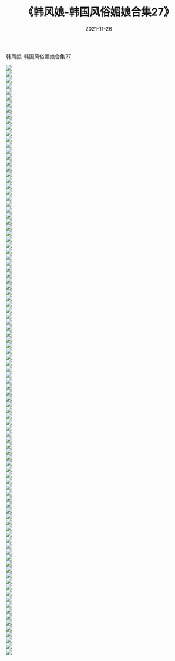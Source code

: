 ﻿---
layout: post
title:  《韩风娘-韩国风俗媚娘合集27》
date:   2021-11-26
img: http://imgx.orgx.ga/漏D/网络美图/2021/韩风娘-韩国风俗媚娘合集27/000.jpg
categories: [美女, 清纯, 唯美]
---

韩风娘-韩国风俗媚娘合集27

  ![](http://imgx.orgx.ga/漏D/网络美图/2021/韩风娘-韩国风俗媚娘合集27/001.jpg) <br> ![](http://imgx.orgx.ga/漏D/网络美图/2021/韩风娘-韩国风俗媚娘合集27/002.jpg) <br> ![](http://imgx.orgx.ga/漏D/网络美图/2021/韩风娘-韩国风俗媚娘合集27/003.jpg) <br> ![](http://imgx.orgx.ga/漏D/网络美图/2021/韩风娘-韩国风俗媚娘合集27/004.jpg) <br> ![](http://imgx.orgx.ga/漏D/网络美图/2021/韩风娘-韩国风俗媚娘合集27/005.jpg) <br> ![](http://imgx.orgx.ga/漏D/网络美图/2021/韩风娘-韩国风俗媚娘合集27/006.jpg) <br> ![](http://imgx.orgx.ga/漏D/网络美图/2021/韩风娘-韩国风俗媚娘合集27/007.jpg) <br> ![](http://imgx.orgx.ga/漏D/网络美图/2021/韩风娘-韩国风俗媚娘合集27/008.jpg) <br> ![](http://imgx.orgx.ga/漏D/网络美图/2021/韩风娘-韩国风俗媚娘合集27/009.jpg) <br> ![](http://imgx.orgx.ga/漏D/网络美图/2021/韩风娘-韩国风俗媚娘合集27/010.jpg) <br> ![](http://imgx.orgx.ga/漏D/网络美图/2021/韩风娘-韩国风俗媚娘合集27/011.jpg) <br> ![](http://imgx.orgx.ga/漏D/网络美图/2021/韩风娘-韩国风俗媚娘合集27/012.jpg) <br> ![](http://imgx.orgx.ga/漏D/网络美图/2021/韩风娘-韩国风俗媚娘合集27/013.jpg) <br> ![](http://imgx.orgx.ga/漏D/网络美图/2021/韩风娘-韩国风俗媚娘合集27/014.jpg) <br> ![](http://imgx.orgx.ga/漏D/网络美图/2021/韩风娘-韩国风俗媚娘合集27/015.jpg) <br> ![](http://imgx.orgx.ga/漏D/网络美图/2021/韩风娘-韩国风俗媚娘合集27/016.jpg) <br> ![](http://imgx.orgx.ga/漏D/网络美图/2021/韩风娘-韩国风俗媚娘合集27/017.jpg) <br> ![](http://imgx.orgx.ga/漏D/网络美图/2021/韩风娘-韩国风俗媚娘合集27/018.jpg) <br> ![](http://imgx.orgx.ga/漏D/网络美图/2021/韩风娘-韩国风俗媚娘合集27/019.jpg) <br> ![](http://imgx.orgx.ga/漏D/网络美图/2021/韩风娘-韩国风俗媚娘合集27/020.jpg) <br> ![](http://imgx.orgx.ga/漏D/网络美图/2021/韩风娘-韩国风俗媚娘合集27/021.jpg) <br> ![](http://imgx.orgx.ga/漏D/网络美图/2021/韩风娘-韩国风俗媚娘合集27/022.jpg) <br> ![](http://imgx.orgx.ga/漏D/网络美图/2021/韩风娘-韩国风俗媚娘合集27/023.jpg) <br> ![](http://imgx.orgx.ga/漏D/网络美图/2021/韩风娘-韩国风俗媚娘合集27/024.jpg) <br> ![](http://imgx.orgx.ga/漏D/网络美图/2021/韩风娘-韩国风俗媚娘合集27/025.jpg) <br> ![](http://imgx.orgx.ga/漏D/网络美图/2021/韩风娘-韩国风俗媚娘合集27/026.jpg) <br> ![](http://imgx.orgx.ga/漏D/网络美图/2021/韩风娘-韩国风俗媚娘合集27/027.jpg) <br> ![](http://imgx.orgx.ga/漏D/网络美图/2021/韩风娘-韩国风俗媚娘合集27/028.jpg) <br> ![](http://imgx.orgx.ga/漏D/网络美图/2021/韩风娘-韩国风俗媚娘合集27/029.jpg) <br> ![](http://imgx.orgx.ga/漏D/网络美图/2021/韩风娘-韩国风俗媚娘合集27/030.jpg) <br> ![](http://imgx.orgx.ga/漏D/网络美图/2021/韩风娘-韩国风俗媚娘合集27/031.jpg) <br> ![](http://imgx.orgx.ga/漏D/网络美图/2021/韩风娘-韩国风俗媚娘合集27/032.jpg) <br> ![](http://imgx.orgx.ga/漏D/网络美图/2021/韩风娘-韩国风俗媚娘合集27/033.jpg) <br> ![](http://imgx.orgx.ga/漏D/网络美图/2021/韩风娘-韩国风俗媚娘合集27/034.jpg) <br> ![](http://imgx.orgx.ga/漏D/网络美图/2021/韩风娘-韩国风俗媚娘合集27/035.jpg) <br> ![](http://imgx.orgx.ga/漏D/网络美图/2021/韩风娘-韩国风俗媚娘合集27/036.jpg) <br> ![](http://imgx.orgx.ga/漏D/网络美图/2021/韩风娘-韩国风俗媚娘合集27/037.jpg) <br> ![](http://imgx.orgx.ga/漏D/网络美图/2021/韩风娘-韩国风俗媚娘合集27/038.jpg) <br> ![](http://imgx.orgx.ga/漏D/网络美图/2021/韩风娘-韩国风俗媚娘合集27/039.jpg) <br> ![](http://imgx.orgx.ga/漏D/网络美图/2021/韩风娘-韩国风俗媚娘合集27/040.jpg) <br> ![](http://imgx.orgx.ga/漏D/网络美图/2021/韩风娘-韩国风俗媚娘合集27/041.jpg) <br> ![](http://imgx.orgx.ga/漏D/网络美图/2021/韩风娘-韩国风俗媚娘合集27/042.jpg) <br> ![](http://imgx.orgx.ga/漏D/网络美图/2021/韩风娘-韩国风俗媚娘合集27/043.jpg) <br> ![](http://imgx.orgx.ga/漏D/网络美图/2021/韩风娘-韩国风俗媚娘合集27/044.jpg) <br> ![](http://imgx.orgx.ga/漏D/网络美图/2021/韩风娘-韩国风俗媚娘合集27/045.jpg) <br> ![](http://imgx.orgx.ga/漏D/网络美图/2021/韩风娘-韩国风俗媚娘合集27/046.jpg) <br> ![](http://imgx.orgx.ga/漏D/网络美图/2021/韩风娘-韩国风俗媚娘合集27/047.jpg) <br> ![](http://imgx.orgx.ga/漏D/网络美图/2021/韩风娘-韩国风俗媚娘合集27/048.jpg) <br> ![](http://imgx.orgx.ga/漏D/网络美图/2021/韩风娘-韩国风俗媚娘合集27/049.jpg) <br> ![](http://imgx.orgx.ga/漏D/网络美图/2021/韩风娘-韩国风俗媚娘合集27/050.jpg) <br> ![](http://imgx.orgx.ga/漏D/网络美图/2021/韩风娘-韩国风俗媚娘合集27/051.jpg) <br> ![](http://imgx.orgx.ga/漏D/网络美图/2021/韩风娘-韩国风俗媚娘合集27/052.jpg) <br> ![](http://imgx.orgx.ga/漏D/网络美图/2021/韩风娘-韩国风俗媚娘合集27/053.jpg) <br> ![](http://imgx.orgx.ga/漏D/网络美图/2021/韩风娘-韩国风俗媚娘合集27/054.jpg) <br> ![](http://imgx.orgx.ga/漏D/网络美图/2021/韩风娘-韩国风俗媚娘合集27/055.jpg) <br> ![](http://imgx.orgx.ga/漏D/网络美图/2021/韩风娘-韩国风俗媚娘合集27/056.jpg) <br> ![](http://imgx.orgx.ga/漏D/网络美图/2021/韩风娘-韩国风俗媚娘合集27/057.jpg) <br> ![](http://imgx.orgx.ga/漏D/网络美图/2021/韩风娘-韩国风俗媚娘合集27/058.jpg) <br> ![](http://imgx.orgx.ga/漏D/网络美图/2021/韩风娘-韩国风俗媚娘合集27/059.jpg) <br> ![](http://imgx.orgx.ga/漏D/网络美图/2021/韩风娘-韩国风俗媚娘合集27/060.jpg) <br> ![](http://imgx.orgx.ga/漏D/网络美图/2021/韩风娘-韩国风俗媚娘合集27/061.jpg) <br> ![](http://imgx.orgx.ga/漏D/网络美图/2021/韩风娘-韩国风俗媚娘合集27/062.jpg) <br> ![](http://imgx.orgx.ga/漏D/网络美图/2021/韩风娘-韩国风俗媚娘合集27/063.jpg) <br> ![](http://imgx.orgx.ga/漏D/网络美图/2021/韩风娘-韩国风俗媚娘合集27/064.jpg) <br> ![](http://imgx.orgx.ga/漏D/网络美图/2021/韩风娘-韩国风俗媚娘合集27/065.jpg) <br> ![](http://imgx.orgx.ga/漏D/网络美图/2021/韩风娘-韩国风俗媚娘合集27/066.jpg) <br> ![](http://imgx.orgx.ga/漏D/网络美图/2021/韩风娘-韩国风俗媚娘合集27/067.jpg) <br> ![](http://imgx.orgx.ga/漏D/网络美图/2021/韩风娘-韩国风俗媚娘合集27/068.jpg) <br> ![](http://imgx.orgx.ga/漏D/网络美图/2021/韩风娘-韩国风俗媚娘合集27/069.jpg) <br> ![](http://imgx.orgx.ga/漏D/网络美图/2021/韩风娘-韩国风俗媚娘合集27/070.jpg) <br> ![](http://imgx.orgx.ga/漏D/网络美图/2021/韩风娘-韩国风俗媚娘合集27/071.jpg) <br> ![](http://imgx.orgx.ga/漏D/网络美图/2021/韩风娘-韩国风俗媚娘合集27/072.jpg) <br> ![](http://imgx.orgx.ga/漏D/网络美图/2021/韩风娘-韩国风俗媚娘合集27/073.jpg) <br> ![](http://imgx.orgx.ga/漏D/网络美图/2021/韩风娘-韩国风俗媚娘合集27/074.jpg) <br> ![](http://imgx.orgx.ga/漏D/网络美图/2021/韩风娘-韩国风俗媚娘合集27/075.jpg) <br> ![](http://imgx.orgx.ga/漏D/网络美图/2021/韩风娘-韩国风俗媚娘合集27/076.jpg) <br> ![](http://imgx.orgx.ga/漏D/网络美图/2021/韩风娘-韩国风俗媚娘合集27/077.jpg) <br> ![](http://imgx.orgx.ga/漏D/网络美图/2021/韩风娘-韩国风俗媚娘合集27/078.jpg) <br> ![](http://imgx.orgx.ga/漏D/网络美图/2021/韩风娘-韩国风俗媚娘合集27/079.jpg) <br> ![](http://imgx.orgx.ga/漏D/网络美图/2021/韩风娘-韩国风俗媚娘合集27/080.jpg) <br> ![](http://imgx.orgx.ga/漏D/网络美图/2021/韩风娘-韩国风俗媚娘合集27/081.jpg) <br> ![](http://imgx.orgx.ga/漏D/网络美图/2021/韩风娘-韩国风俗媚娘合集27/082.jpg) <br> ![](http://imgx.orgx.ga/漏D/网络美图/2021/韩风娘-韩国风俗媚娘合集27/083.jpg) <br> ![](http://imgx.orgx.ga/漏D/网络美图/2021/韩风娘-韩国风俗媚娘合集27/084.jpg) <br> ![](http://imgx.orgx.ga/漏D/网络美图/2021/韩风娘-韩国风俗媚娘合集27/085.jpg) <br> ![](http://imgx.orgx.ga/漏D/网络美图/2021/韩风娘-韩国风俗媚娘合集27/086.jpg) <br> ![](http://imgx.orgx.ga/漏D/网络美图/2021/韩风娘-韩国风俗媚娘合集27/087.jpg) <br> ![](http://imgx.orgx.ga/漏D/网络美图/2021/韩风娘-韩国风俗媚娘合集27/088.jpg) <br> ![](http://imgx.orgx.ga/漏D/网络美图/2021/韩风娘-韩国风俗媚娘合集27/089.jpg) <br> ![](http://imgx.orgx.ga/漏D/网络美图/2021/韩风娘-韩国风俗媚娘合集27/090.jpg) <br> ![](http://imgx.orgx.ga/漏D/网络美图/2021/韩风娘-韩国风俗媚娘合集27/091.jpg) <br> ![](http://imgx.orgx.ga/漏D/网络美图/2021/韩风娘-韩国风俗媚娘合集27/092.jpg) <br> ![](http://imgx.orgx.ga/漏D/网络美图/2021/韩风娘-韩国风俗媚娘合集27/093.jpg) <br> ![](http://imgx.orgx.ga/漏D/网络美图/2021/韩风娘-韩国风俗媚娘合集27/094.jpg) <br> ![](http://imgx.orgx.ga/漏D/网络美图/2021/韩风娘-韩国风俗媚娘合集27/095.jpg) <br> ![](http://imgx.orgx.ga/漏D/网络美图/2021/韩风娘-韩国风俗媚娘合集27/096.jpg) <br> ![](http://imgx.orgx.ga/漏D/网络美图/2021/韩风娘-韩国风俗媚娘合集27/097.jpg) <br> ![](http://imgx.orgx.ga/漏D/网络美图/2021/韩风娘-韩国风俗媚娘合集27/098.jpg) <br> ![](http://imgx.orgx.ga/漏D/网络美图/2021/韩风娘-韩国风俗媚娘合集27/099.jpg) <br> ![](http://imgx.orgx.ga/漏D/网络美图/2021/韩风娘-韩国风俗媚娘合集27/100.jpg) <br>